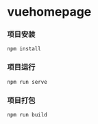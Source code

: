 # vuehomepage

### 项目安装
```
npm install
```

### 项目运行
```
npm run serve
```

### 项目打包
```
npm run build
```
